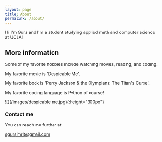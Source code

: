 ```yaml
---
layout: page
title: About
permalink: /about/
---
```

Hi I'm Gurs and I'm a student studying applied math and computer science at UCLA!

## More information

Some of my favorite hobbies include watching movies, reading, and coding.

My favorite movie is 'Despicable Me'.

My favorite book is 'Percy Jackson & the Olympians: The Titan's Curse'.

My favorite coding language is Python of course!

![](/images/despicable me.jpg){:height="300px"}

### Contact me

You can reach me further at:

sgursimrit@gmail.com